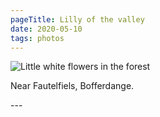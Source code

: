 ```yaml
---
pageTitle: Lilly of the valley
date: 2020-05-10
tags: photos
---
```

<p><img src="/assets/images/20200510_133217.jpg" alt="Little white flowers in the forest" /></p>
<p>Near Fautelfiels, Bofferdange.</p>
---
